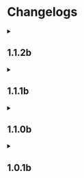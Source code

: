 # Changelogs

<details>
<summary><h2>1.1.2b</h2></summary>

- Added missing Simple Discord Rich Presence config file
</details>

<details>
<summary><h2>1.1.1b</h2></summary>
<details>
<summary><h3>Recipe Changes</h3></summary>

- Crafting Table recipes added for Refurbished Furniture Hedge  
- New 4 Gold Ingots from Bell recycling recipe  
- Explorer's Compass now requires normal compass instead of Recovery Compass  
- Villager Bible now has a crafting recipe  
- Enchanted Spell Book is now crafted from chained book  
</details>
<details>
<summary><h3>Fixes</h3></summary>

- Advanced Peripheral capitalization errors have been fixed  
- Missing translations have been added  
</details>
<details>
<summary><h3>Changes</h3></summary>

- Bulwark of Flame, Blacksteel Targe and the new Cataclysm shield are now enchantable by Apothic Enchantments' shield enchantments  
- Drawer Portability Upgrade setting was enabled  
- Warden is now hidden in the entity radar  
- Few Endrem eyes were added to loot tables of Iron's Spellbooks and Cataclysm
- Block shader properties were added to new blocks from Ars Nouveau  
- Block shader properties were added to new blocks from Cataclysm
- New Cataclysm Boss Scylla was added to Apothic Spawners blacklist  
- Attack speeds of all shields were lowered to nerf the Shield Bash enchantment damage output  
- New Cataclysm Boss Scylla was balanced  
- Better Combat weapon attributes were added to new weapons from Cataclysm  
- To unlock The End, players now must defeat Scylla too  
- Crafting table on a stick no longer keeps items  
- Angel Wing duration is increased by 50%, and its cooldown is increased by 30 seconds
- Guiding Bolt was buffed
</details>
<details>
<summary><h3>Mods Updated</h3></summary>

- Create: Trading Floor 3.0.8 → 3.0.9  
- Iron's Spellbooks 3.12.1 → 3.12.3  
- Structurize 1.0.778 → 1.0.779  
- GeckoLib 4.7.5.1 → 4.7.6  
- Applied Energistics 19.2.11 → 19.2.12  
- Cable Facades 1.6.0 → 1.6.1  
- Packet Fixer 2.1.0 → 3.1.0  
- You're in Grave Danger 2.0.11 → 2.0.13  
- Stitch (Athena) 4.0.1 → 4.0.2  
- Refurbished Furnitures 1.0.12 → 1.0.16  
- Nirvana Library 2.0.8 → 2.0.13  
- L_Ender's Cataclysm 2.66 → 3.04  
- Not Enough Animations 1.9.3 → 1.10.0  
- Domum Ornamentum 1.0.213 → 1.0.216  
- CreativeCore 2.13.5 → 2.13.7  
- Create 6.0.4 → 6.0.6  
- Loot Beams: Refork 3.2.1 → 3.2.5  
- Iris Shaders 1.8.8 → 1.8.12  
- Chisel Chipped Integration 1.3.7 → 1.3.9  
- Minecolonies 1.1.939 → 1.1.1009  
- Apothic Spawners 1.3.0 → 1.3.1  
- Multi-Piston 1.2.53 → 1.2.57  
- Wavey Capes 1.5.2 → 1.6.0  
- Apothic Enchanting 1.4.2 → 1.4.3  
- Bookshelf 21.1.64 → 21.1.65  
- Integrated Dynamics 1.27.2-1237 → 1.27.5  
- AmbientSounds 6 6.1.11 → 6.1.12  
- Forgified Fabric API 2.1.0 → 2.1.1  
- Ars Technica 2.2.0 → 2.2.2  
- ExtendedAE 2.2.14 → 2.2.15  
- Advanced Peripherals 0.7.49a → 0.7.51b  
- AppliedFlux 2.1.2 → 2.1.3  
- XaeroPlus 2.26.11 → 2.27.1  
- Integrated Terminals 1.6.12 → 1.6.14  
- Moonlight Lib 2.18.18 → 2.19.2  
- Ars Nouveau 5.8.3 → 5.9.1  
- Shoulder Surfing Reloaded 4.12.0 → 4.13.1  
- Simple Backups 4.0.15 → 4.0.16  
- Create Ore Excavation 1.6.3 → 1.6.4  
- BlockUI 1.0.200 → 1.0.205  
- Structory 1.3.10 → 1.3.11  
- FTB Library 2101.1.13 → 2101.1.14  
- Jade 15.10.0 → 15.10.1  
- GuideME 21.1.9 → 21.1.13  
- Nullscape 1.2.11 → 1.2.12  
- Incendium: Biomes Only 2.1.2 → 3.0.0  
- Integrated Tunnels 1.8.40 → 1.8.41  
- Jumbo Furnace 5.0.0.7 → 5.0.0.8  
- Moderately Enough Effect Descriptions 1-6.9 → 1-7.0  
</details>
<details>
<summary><h3>Known Issues</h3></summary>

- Same issues from the previous version
</details>
</details>

<details>
<summary><h2>1.1.0b</h2></summary>
<details>
<summary><h3>Recipe Changes</h3></summary>

- Antiprotonic nucleosynthesizer now requires 1 antimatter pellet to craft  
- Book from bookshelf recipe has been added  
- Chest from logs recipe has been added  
- Chandeliers can now be crafted directly from candles  
- Clay balls now yield 16 prediction matrices in the antiprotonic nucleosynthesizer  
- Elytra unit for MekaSuit no longer requires antimatter  
- Hopper from logs recipe has been added  
- Potion of Ancient Knowledge has been added back  
- Saddle recipe has been added  
- Snow to snowball recipe has been added  
- Stick from log recipe has been added  
- Tempad now requires a Mekanism portable teleporter  
- Tier 5 Industrial Foregoing upgrade has been added back  
- Uranium and Fluorite blocks can now be created by the antiprotonic nucleosynthesizer  
- Yellowcake uranium yield has been doubled  
- ComputerCraft recipes have been changed to align with Create  
</details>
<details>
<summary><h3>Recipe Fixes</h3></summary>

- Accumulator recipe requiring electrum has been fixed  
- Chipped wood variants have been removed from the sawmill  
- Crafting flux controller no longer leaves 3 flux cores  
- End and Husbandry Automata Core recipes have been added  
</details>
<details>
<summary><h3>Changes</h3></summary>

- AE2 meteorite structure spacing and separation have been doubled  
- Applied flux cells now carry 3.5 times the original RF value  
- Cable Facade mod now works for Integrated Dynamics logic cables  
- Cataclysm bosses have been buffed  
- Create vault buffer size has been increased from 20 to 32 stacks  
- Echo crystals now double the spawn count of spawners  
- Endrem eye drop rates have been adjusted  
- Hostile Neural Network energy costs have been halved  
- Industrial Foregoing laser energy cost per operation has been increased 100-fold  
- Iron's spellbook spells have been balanced  
- Iron spellbooks' player mana regen has been reduced by 20%  
- Item damage is now ignored in FindMe mod settings  
- Lootbeam has been added for antimatter  
- Magebloom has been removed from the market  
- Mana in Iron's spellbooks has been renamed to Magicka to differ from Ars Nouveau mana  
- Meka bow has been nerfed  
- MekaSuit energy usage is now 5 times the original  
- Mega torch range has been doubled  
- Menril sapling has been added to the market  
- Nether seal and Echo crystal textures have been changed  
- Osmium ore is now rarer  
- Piston now changes the spawn range by 1 instead of 2  
- Player burning animation has been disabled  
- Solar neutron activator max production has been doubled  
- Soulbound enchantment compatibility has been added to all Curios, including spell books  
- Soulbound enchantment is now lost on death  
- Structure respawn ticket mechanic has been added  
- Sugar now changes spawner minimum delay by 1 instead of 5  
- Thermal evaporation tower max production has been quadrupled  
- The word "spell" in Ars Nouveau has been renamed to "Incantation"  
</details>
<details>
<summary><h3>Fixes</h3></summary>

- AE2 blocks now have proper quartz shader block property  
- Aluminum block shader property has been fixed  
- Apothic Spawner advancements have been fixed  
- Ender dragon bossfight is now significantly more difficult  
- Echo crystals are now stackable  
- Few entities have been disabled from showing on the minimap  
- Shader cloud heights now match Sodium cloud heights  
- Some spell scrolls missing from JEI have been fixed  
- Some uncraftable items appearing in JEI have been fixed  
- Translation key has been added for CC computer scientist  
- Traveler's title translations for a few dimensions have been added  
</details>
<details>
<summary><h3>Mods Added</h3></summary>

- Ars Polymorphia  
- Cool Rain  
- Crafting on a Stick  
- Crafting Station: JEI Edition Updated  
- Double Doors  
- Enchantment Level Cap Indicator  
- Explosive Enhancement: Reforged  
- Particular  
- Shoulder Surfing  
</details>
<details>
<summary><h3>Mods Updated</h3></summary>

- AmbientSounds 6  
- Apothic Attributes  
- Apothic Enchanting  
- AppleSkin  
- Applied Energistics 2  
- Ars Nouveau  
- Ars Technica  
- Balm  
- Better Combat  
- BlockUI  
- Bookshelf  
- Cable Facades  
- Comforts  
- Common Capabilities  
- Create: Trading Floor  
- CreativeCore  
- Curios API  
- Cyclops Core  
- ExtendedAE  
- Extreme Sound Muffler  
- Framework  
- Fzzy Config  
- Integrated Dynamics  
- Integrated Scripting  
- Integrated Terminals  
- Integrated Tunnels  
- Inventory Profiles Next  
- Iron's Spells 'n Spellbooks  
- Just Enough Effect Descriptions  
- Loot Beams: Refork  
- Macaw's Bridges  
- McJtyLib  
- Moderately Enough Effect Descriptions  
- ModernFix  
- Moonlight Lib  
- MmmMmmMmmMmm (Target Dummy)  
- Multi-Piston  
- Nirvana Library  
- Prickle  
- RFTools Builder  
- RFTools Utility  
- Simple Backups  
- Storage Drawers  
- Structurize  
- Tectonic  
- Tempad  
- Xaero's Minimap  
- Xaero's World Map  
- XaeroPlus  
- Xnet  
</details>
<details>
<summary><h3>Resource Packs Added</h3></summary>

- Minecolonies Refreshed  
- Undopia 3D Pointed Dripstone  
</details>
<details>
<summary><h3>Known Issues</h3></summary>

- Annoying cicada sounds in the mining dimension  
- Bogged model is broken  
- Chisels and Bits, Framed Blocks, and Domum Ornamentum mods fail to inherit shader block property  
- Enchantment level cap indicator star flashes on max level curses  
- Extendo Grip in off-hand disables Better Combat animations  
- Metal bundles delete inventory when upgrading  
- No minimap icon is available for Maledictus and Revenants, and Pillagers have a weird icon  
- Villager trade cycle arrow has an increasing chance to disappear as more of the player's inventory slots are filled. Use the C key to cycle trades instead.  
</details>
</details>

<details>
<summary><h2>1.0.1b</h2></summary>

- A critical issue with the True Ending datapack not working has been resolved  
- Endrem loot tables have been adjusted  
- MakeUp-UltraFast Shader has been added  
</details>

